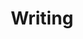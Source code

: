---
page_name: Writing - Tanner Dolby
title: Writing
layout: writings.njk
permalink: "/writing/"
eleventyExcludeFromCollections: true
---
